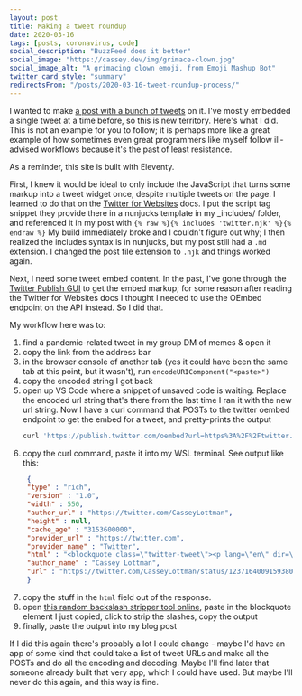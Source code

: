 ```yaml
---
layout: post
title: Making a tweet roundup
date: 2020-03-16
tags: [posts, coronavirus, code]
social_description: "BuzzFeed does it better"
social_image: "https://cassey.dev/img/grimace-clown.jpg"
social_image_alt: "A grimacing clown emoji, from Emoji Mashup Bot"
twitter_card_style: "summary"
redirectsFrom: "/posts/2020-03-16-tweet-roundup-process/"
---
```


I wanted to make [a post with a bunch of tweets](/posts/2020-03-16-coronavirus-memes/) on it. I've mostly embedded a single tweet at a time before, so this is new territory. Here's what I did. This is not an example for you to follow; it is perhaps more like a great example of how sometimes even great programmers like myself follow ill-advised workflows because it's the past of least resistance.

As a reminder, this site is built with Eleventy.

First, I knew it would be ideal to only include the JavaScript that turns some markup into a tweet widget once, despite multiple tweets on the page. I learned to do that on the [Twitter for Websites](https://developer.twitter.com/en/docs/twitter-for-websites/javascript-api/guides/set-up-twitter-for-websites) docs. I put the script tag snippet they provide there in a nunjucks template in my \_includes/ folder, and referenced it in my post with `{% raw %}{% includes 'twitter.njk' %}{% endraw %}` My build immediately broke and I couldn't figure out why; I then realized the includes syntax is in nunjucks, but my post still had a `.md` extension. I changed the post file extension to `.njk` and things worked again.

Next, I need some tweet embed content. In the past, I've gone through the [Twitter Publish GUI](https://publish.twitter.com/) to get the embed markup; for some reason after reading the Twitter for Websites docs I thought I needed to use the OEmbed endpoint on the API instead. So I did that.

My workflow here was to:

1. find a pandemic-related tweet in my group DM of memes & open it
1. copy the link from the address bar
1. in the browser console of another tab (yes it could have been the same tab at this point, but it wasn't), run `encodeURIComponent("<paste>")`
1. copy the encoded string I got back
1. open up VS Code where a snippet of unsaved code is waiting. Replace the encoded url string that's there from the last time I ran it with the new url string. Now I have a curl command that POSTs to the twitter oembed endpoint to get the embed for a tweet, and pretty-prints the output
   ``` bash
   curl 'https://publish.twitter.com/oembed?url=https%3A%2F%2Ftwitter.com%2FCasseyLottman%2Fstatus%2F1237164009159380994&omit_script=true' | json_pp
   ```
1. copy the curl command, paste it into my WSL terminal. See output like this:
   ``` json
    {
    "type" : "rich",
    "version" : "1.0",
    "width" : 550,
    "author_url" : "https://twitter.com/CasseyLottman",
    "height" : null,
    "cache_age" : "3153600000",
    "provider_url" : "https://twitter.com",
    "provider_name" : "Twitter",
    "html" : "<blockquote class=\"twitter-tweet\"><p lang=\"en\" dir=\"ltr\">Today in: there are no developers on Earth who actually routinely test React components.  <br><br>So I spent most of the afternoon trying to get a thing working in React tests: shallow rendering a thing that depends on useContext.  1/x</p>&mdash; Cassey Lottman (@CasseyLottman) <a href=\"https://twitter.com/CasseyLottman/status/1237164009159380994?ref_src=twsrc%5Etfw\">March 9, 2020</a></blockquote>\n",
    "author_name" : "Cassey Lottman",
    "url" : "https://twitter.com/CasseyLottman/status/1237164009159380994"
    }
   ```
1. copy the stuff in the `html` field out of the response.
1. open [this random backslash stripper tool online](https://www.browserling.com/tools/strip-slashes), paste in the blockquote element I just copied, click to strip the slashes, copy the output
1. finally, paste the output into my blog post

If I did this again there's probably a lot I could change - maybe I'd have an app of some kind that could take a list of tweet URLs and make all the POSTs and do all the encoding and decoding. Maybe I'll find later that someone already built that very app, which I could have used. But maybe I'll never do this again, and this way is fine.

